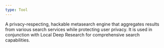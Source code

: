 ```yaml
---
type: Tool
---
```


A privacy-respecting, hackable metasearch engine that aggregates results from various search services while protecting user privacy. It is used in conjunction with Local Deep Research for comprehensive search capabilities.